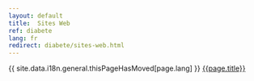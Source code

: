 ```yaml
---
layout: default
title:  Sites Web
ref: diabete
lang: fr
redirect: diabete/sites-web.html
---
```

{{ site.data.i18n.general.thisPageHasMoved[page.lang] }} [{{page.title}}]({{site.baseurl}}/{{page.redirect}})
